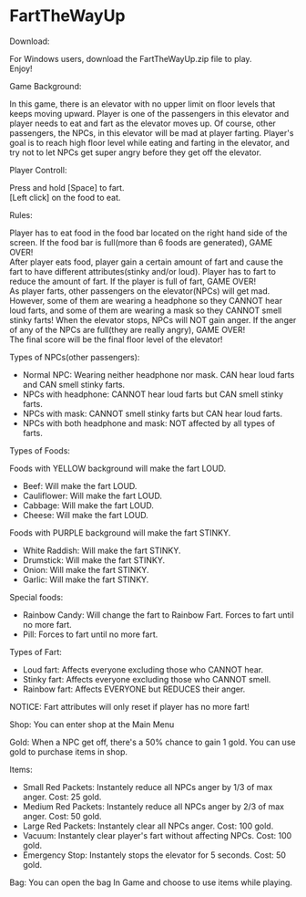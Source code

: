 # FartTheWayUp


Download:  
  
For Windows users, download the FartTheWayUp.zip file to play.  
Enjoy!
  
  
Game Background:  
  
In this game, there is an elevator with no upper limit on floor levels that keeps moving upward. Player is one of the passengers in this elevator and player needs to eat and fart as the elevator moves up. Of course, other passengers, the NPCs, in this elevator will be mad at player farting. Player's goal is to reach high floor level while eating and farting in the elevator, and try not to let NPCs get super angry before they get off the elevator.  


Player Controll:  
  
Press and hold [Space] to fart.  
[Left click] on the food to eat.  


Rules:  
  
Player has to eat food in the food bar located on the right hand side of the screen. If the food bar is full(more than 6 foods are generated), GAME OVER!  
After player eats food, player gain a certain amount of fart and cause the fart to have different attributes(stinky and/or loud). Player has to fart to reduce the amount of fart. If the player is full of fart, GAME OVER!  
As player farts, other passengers on the elevator(NPCs) will get mad. However, some of them are wearing a headphone so they CANNOT hear loud farts, and some of them are wearing a mask so they CANNOT smell stinky farts! When the elevator stops, NPCs will NOT gain anger. If the anger of any of the NPCs are full(they are really angry), GAME OVER!  
The final score will be the final floor level of the elevator!  


Types of NPCs(other passengers):  
  
- Normal NPC: Wearing neither headphone nor mask. CAN hear loud farts and CAN smell stinky farts.  
- NPCs with headphone: CANNOT hear loud farts but CAN smell stinky farts.  
- NPCs with mask: CANNOT smell stinky farts but CAN hear loud farts.  
- NPCs with both headphone and mask: NOT affected by all types of farts.  


Types of Foods:  

Foods with YELLOW background will make the fart LOUD.  
- Beef: Will make the fart LOUD.  
- Cauliflower: Will make the fart LOUD.  
- Cabbage: Will make the fart LOUD.  
- Cheese: Will make the fart LOUD.  

Foods with PURPLE background will make the fart STINKY.  
- White Raddish: Will make the fart STINKY.  
- Drumstick: Will make the fart STINKY.  
- Onion: Will make the fart STINKY.  
- Garlic: Will make the fart STINKY.  

Special foods:  
- Rainbow Candy: Will change the fart to Rainbow Fart. Forces to fart until no more fart.  
- Pill: Forces to fart until no more fart.  


Types of Fart:  
  
- Loud fart: Affects everyone excluding those who CANNOT hear.  
- Stinky fart: Affects everyone excluding those who CANNOT smell.  
- Rainbow fart: Affects EVERYONE but REDUCES their anger.  
  
NOTICE: Fart attributes will only reset if player has no more fart!


Shop: You can enter shop at the Main Menu


Gold: When a NPC get off, there's a 50% chance to gain 1 gold. You can use gold to purchase items in shop.


Items:
- Small Red Packets: Instantely reduce all NPCs anger by 1/3 of max anger. Cost: 25 gold.
- Medium Red Packets: Instantely reduce all NPCs anger by 2/3 of max anger. Cost: 50 gold.
- Large Red Packets: Instantely clear all NPCs anger. Cost: 100 gold.
- Vacuum: Instantely clear player's fart without affecting NPCs. Cost: 100 gold.
- Emergency Stop: Instantely stops the elevator for 5 seconds. Cost: 50 gold.


Bag: You can open the bag In Game and choose to use items while playing.
